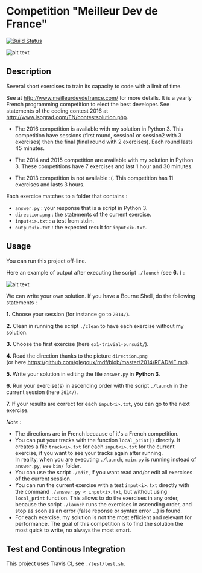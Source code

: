 # Competition "Meilleur Dev de France"

[![Build Status](https://travis-ci.org/glegoux/mdf.svg?branch=master)](https://travis-ci.org/glegoux/mdf)

![alt text][mdf]

## Description

Several short exercises to train its capacity to code with a limit of time.  

See at http://www.meilleurdevdefrance.com/ for more details. It is a yearly French programming competition to elect the best developer. See statements of the coding contest 2016 at http://www.isograd.com/EN/contestsolution.php.  

* The 2016 competition is available with my solution in Python 3.
This competition have sessions (first round, session1 or session2 with 3 exercises) then the final (final round with 2 exercises).
Each round lasts 45 minutes.  

* The 2014 and 2015 competition are available with my solution in Python 3.
These competitions have 7 exercises and last 1 hour and 30 minutes.  

* The 2013 competition is not available :(. This competition has 11 exercises and lasts 3 hours.

Each exercice matches to a folder that contains :
- `answer.py`      : your response that is a script in Python 3.  
- `direction.png`  : the statements of the current exercise.  
- `input<i>.txt`   : a test from stdin.  
- `output<i>.txt`  : the expected result for `input<i>.txt`.  

## Usage

You can run this project off-line.

Here an example of output after executing the script `./launch` (see **6.** ) :

![alt text][example]

We can write your own solution. If you have a Bourne Shell, do the following statements :

**1.** Choose your session (for instance go to `2014/`).  

**2.** Clean in running the script `./clean` to have each exercise without my solution.  

**3.** Choose the first exercise (here `ex1-trivial-pursuit/`).

**4.** Read the direction thanks to the picture `direction.png`  
(or here https://github.com/glegoux/mdf/blob/master/2014/README.md).  

**5.** Write your solution in editing the file `answer.py` in **Python 3**.

**6.** Run your exercise(s) in ascending order with the script `./launch` in the current session (here `2014/`).

**7.** If your results are correct for each `input<i>.txt`, you can go to the next exercise.

*Note :*
- The directions are in French because of it's a French competition.
- You can put your tracks with the function `local_print()` directly. It creates a file `track<i>.txt` for each `input<i>.txt` for the current exercise, if you want to see your tracks again after running.    
In reality, when you are executing `./launch`, `main.py` is running instead of `answer.py`, see `bin/` folder.  
- You can use the script `./edit`, if you want read and/or edit all exercises of the current session.
- You can run the current exercise with a test `input<i>.txt` directly with the command `./answer.py < input<i>.txt`, but without using `local_print` function. This allows to do the exercises in any order, because the script `./launch` runs the exercises in ascending order, and stop as soon as an error (false reponse or syntax error ...) is found.
- For each exercise, my solution is not the most efficient and relevant for performance. The goal of this competition is to find the solution the most quick to write, no always the most smart.


## Test and Continous Integration

This project uses Travis CI, see `./test/test.sh`.

[example]: https://github.com/glegoux/mdf/blob/master/example.png "example"
[mdf]: https://github.com/glegoux/mdf/blob/master/mdf.png "mdf"

